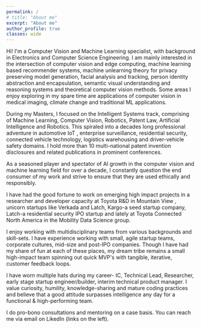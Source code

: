 ```yaml
---
permalink: /
# title: "About me"
excerpt: "About me"
author_profile: true
classes: wide
---
```


Hi! I'm a Computer Vision and Machine Learning specialist, with background in Electronics and Computer Science Engineering.
I am mainly interested in the intersection of computer vision and edge computing, machine learning based recommender systems, machine unlearning theory for privacy preserving model generation, 
facial analysis and tracking, person identity abstraction and encapsulation, semantic visual understanding and reasoning systems and theoretical computer vision methods. 
Some areas I enjoy exploring in my spare time are applications of computer vision in medical imaging, climate change and traditional ML applications.

During my Masters, I focused on the Intelligent Systems track, comprising of Machine Learning, Computer Vision, Robotics, Patent Law, Artificial Intelligence and Robotics. This spiraled into a decades long professional adventure in automotive IoT
, enterprise surveillance, residential security, connected vehicle technology, logistics warehousing and driver-vehicle safety domains. I hold more than 10 multi-national patent invention disclosures and related publications in prominent conferences. 

As a seasoned player and spectator of AI growth in the computer vision and machine learning field for over a decade, I constantly question the end consumer of my work and strive to ensure that they are used ethically and responsibly. 

I have had the good fortune to work on emerging high impact projects in a researcher and developer capacity at Toyota R&D in Mountain View
, unicorn startups like Verkada and Latch, Kargo-a seed startup company, Latch-a residential security IPO startup and lately at Toyota Connected North America in the Mobility Data Science group.

I enjoy working with multidisciplinary teams from various backgrounds and skill-sets. 
I have experience working with small, agile startup teams, corporate cultures, mid-size and post-IPO companies. 
Though I have had my share of fun at each of these places, my dream tribe remains a small high-impact team spinning out quick MVP's with tangible, iterative, customer feedback loops.

I have worn multiple hats during my career- IC, Technical Lead, Researcher, early stage startup engineer/builder, interim technical product manager. 
I value curiosity, humility, knowledge-sharing and mature coding practices and believe that a good attitude surpasses intelligence any day for a functional & high-performing team.

[//]: # (Please take a look at [some of my work]&#40;/work&#41;.)


I do pro-bono consultations and mentoring on a case basis. You can reach me via email on LikedIn (links on the left).
